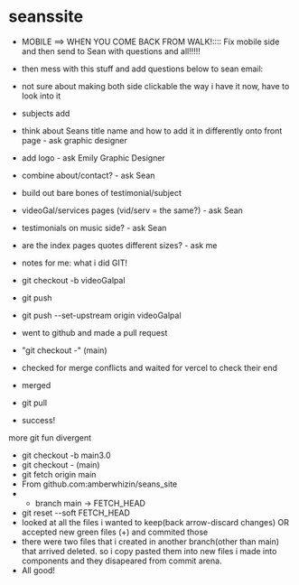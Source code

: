 # seanssite

 - MOBILE ==> WHEN YOU COME BACK FROM WALK!:::: Fix mobile side and then send to Sean with questions and all!!!!!
 - then mess with this stuff and add questions below to sean email:

 - not sure about making both side clickable the way i have it now, have to look into it
 - subjects add
 - think about Seans title name and how to add it in differently onto front page - ask graphic designer
 - add logo - ask Emily Graphic Designer
 - combine about/contact? - ask Sean
 - build out bare bones of testimonial/subject
 - videoGal/services pages (vid/serv = the same?) - ask Sean
  - testimonials on music side? - ask Sean
 - are the index pages quotes different sizes? - ask me
  - notes for me:
  what i did GIT!

  - git checkout -b videoGalpal
  - git push
  - git push --set-upstream origin videoGalpal
  - went to github and made a pull request
  - "git checkout -"  (main)
  - checked for merge conflicts and waited for vercel to check their end
  - merged
  - git pull
  - success!

  more git fun divergent 
  - git checkout -b main3.0
  - git checkout - (main)
  - git fetch origin main
   - From github.com:amberwhizin/seans_site
   -  * branch            main       -> FETCH_HEAD
  -  git reset --soft FETCH_HEAD
  - looked at all the files i wanted to keep(back arrow-discard changes) OR accepted new green files (+) and commited those
  - there were two files that i created in another branch(other than main) that arrived deleted. so i copy pasted them into new files i made into components and they disapeared from commit arena.
  - All good!
  